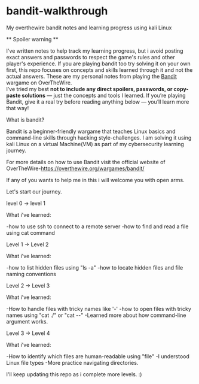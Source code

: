 # bandit-walkthrough
My overthewire bandit notes and learning progress using kali Linux

** Spoiler warning **

I've written notes to help track my learning progress, but i avoid posting exact answers and passwords to respect the game's rules and other player's experience.
If you are playing bandit too try solving it on your own first, this repo focuses on concepts and skills learned through it and not the actual answers.
These are my personal notes from playing the [Bandit](https://overthewire.org/wargames/bandit/) wargame on OverTheWire.  
I’ve tried my best **not to include any direct spoilers, passwords, or copy-paste solutions** — just the concepts and tools I learned.
If you’re playing Bandit, give it a real try before reading anything below — you’ll learn more that way!

What is bandit?

Bandit is a beginner-friendly wargame that teaches Linux basics and command-line skills through hacking style-challenges.
I am solving it using kali Linux on a virtual Machine(VM) as part of my cybersecurity learning journey.

For more details on how to use Bandit visit the official website of OverTheWire-https://overthewire.org/wargames/bandit/

If any of you wants to help me in this i will welcome you with open arms.

Let's start our journey.

level 0 -> level 1

What i've learned:

-how to use ssh to connect to a remote server
-how to find and read a file using cat command

Level 1 -> Level 2

What i've learned:

-how to list hidden files using "ls -a"
-how to locate hidden files and file naming conventions

Level 2 -> Level 3

What i've learned:

-How to handle files with tricky names like '-'
-how to open files with tricky names using "cat ./" or "cat --"
-Learned more about how command-line argument works.

Level 3 -> Level 4

What i've learned:

-How to identify which files are human-readable using "file"
-I understood Linux file types
-More practice navigating directories.

I'll keep updating this repo as i complete more levels. :)


